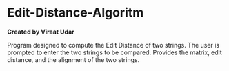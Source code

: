 # Edit-Distance-Algoritm
**Created by Viraat Udar**

Program designed to compute the Edit Distance of two strings. The user is prompted to enter the
two strings to be compared. Provides the matrix, edit distance, and the alignment of the two
strings. 
